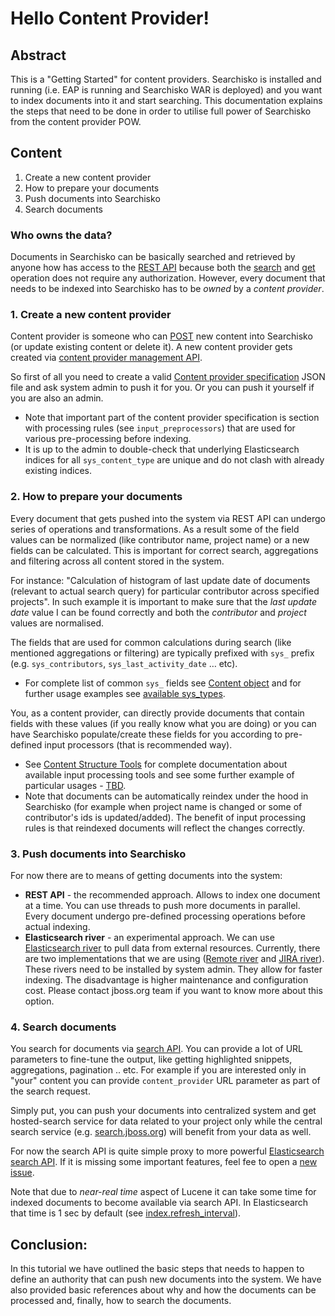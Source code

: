 # Hello Content Provider!

## Abstract

This is a "Getting Started" for content providers. Searchisko is installed and running (i.e. EAP is running and Searchisko WAR is deployed) and you want to index documents into it and start searching. This documentation explains the steps that need to be done in order to utilise full power of Searchisko from the content provider POW.

## Content

1. Create a new content provider
2. How to prepare your documents
3. Push documents into Searchisko
4. Search documents

### Who owns the data?

Documents in Searchisko can be basically searched and retrieved by anyone how has access to the [REST API](http://docs.jbossorg.apiary.io/) because both the [search](http://docs.jbossorg.apiary.io/#searchapi) and [get](http://docs.jbossorg.apiary.io/#contentpushapi) operation does not require any authorization. However, every document that needs to be indexed into Searchisko has to be *owned* by a *content provider*.

### 1. Create a new content provider

Content provider is someone who can [POST](http://docs.jbossorg.apiary.io/#contentpushapi) new content into Searchisko (or update existing content or delete it). A new content provider gets created via [content provider management API](http://docs.jbossorg.apiary.io/#managementapicontentproviders).

So first of all you need to create a valid [Content provider specification](https://github.com/searchisko/searchisko/blob/master/documentation/rest-api/management/content_provider.md) JSON file and ask system admin to push it for you. Or you can push it yourself if you are also an admin.

* Note that important part of the content provider specification is section with processing rules (see `input_preprocessors`) that are used for various pre-processing before indexing.
* It is up to the admin to double-check that underlying Elasticsearch indices for all `sys_content_type` are unique and do not clash with already existing indices.

### 2. How to prepare your documents

Every document that gets pushed into the system via REST API can undergo series of operations and transformations. As a result some of the field values can be normalized (like contributor name, project name) or a new fields can be calculated. This is important for correct search, aggregations and filtering across all content stored in the system.

For instance: "Calculation of histogram of last update date of documents (relevant to actual search query) for particular contributor across specified projects". In such example it is important to make sure that the _last update date_ value I can be found correctly and both the _contributor_ and _project_ values are normalised.

The fields that are used for common calculations during search (like mentioned aggregations or filtering) are typically prefixed with `sys_` prefix (e.g. `sys_contributors`, `sys_last_activity_date` … etc).

* For complete list of common `sys_` fields see [Content object](https://github.com/searchisko/searchisko/blob/master/documentation/rest-api/content/dcp_content_object.md) and for further usage examples see [available sys_types](https://github.com/searchisko/searchisko/blob/master/documentation/rest-api/README.md).

You, as a content provider, can directly provide  documents that contain fields with these values (if you really know what you are doing) or you can have Searchisko populate/create these fields for you according to pre-defined input processors (that is recommended way).

* See [Content Structure Tools](https://github.com/jbossorg/structured-content-tools) for complete documentation about available input processing tools and see some further example of particular usages - [TBD](#tbd).
* Note that documents can be automatically reindex under the hood in Searchisko (for example when project name is changed or some of contributor's ids is updated/added). The benefit of input processing rules is that reindexed documents will reflect the changes correctly.

### 3. Push documents into Searchisko

For now there are to means of getting documents into the system:

* **REST API** - the recommended approach. Allows to index one document at a time. You can use threads to push more documents in parallel. Every document undergo pre-defined processing operations before actual indexing.
* **Elasticsearch river** - an experimental approach. We can use [Elasticsearch river](http://www.elasticsearch.org/guide/en/elasticsearch/rivers/1.4/index.html) to pull data from external resources. Currently, there are two implementations that we are using ([Remote river](https://github.com/searchisko/elasticsearch-river-remote) and [JIRA river](https://github.com/searchisko/elasticsearch-river-jira)). These rivers need to be installed by system admin. They allow for faster indexing. The disadvantage is higher maintenance and configuration cost. Please contact jboss.org team if you want to know more about this option.

### 4. Search documents

You search for documents via [search API](http://docs.jbossorg.apiary.io/#searchapi). You can provide a lot of URL parameters to fine-tune the output, like getting highlighted snippets, aggregations, pagination .. etc. For example if you are interested only in "your" content you can provide `content_provider` URL parameter as part of the search request.

Simply put, you can push your documents into centralized system and get hosted-search service for data related to your project only while the central search service (e.g. [search.jboss.org](http://search.jboss.org/)) will benefit from your data as well.

For now the search API is quite simple proxy to more powerful [Elasticsearch search API](http://www.elasticsearch.org/guide/en/elasticsearch/reference/1.4/search.html). If it is missing some important features, feel fee to open a [new issue](https://github.com/searchisko/searchisko/issues).

Note that due to _near-real time_ aspect of Lucene it can take some time for indexed documents to become available via search API. In Elasticsearch that time is 1 sec by default (see [index.refresh_interval](http://www.elasticsearch.org/guide/en/elasticsearch/reference/1.4/index-modules.html)).

## Conclusion:

In this tutorial we have outlined the basic steps that needs to happen to define an authority that can push new documents into the system. We have also provided basic references about why and how the documents can be processed and, finally, how to search the documents. 




